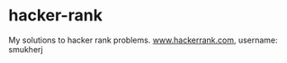 hacker-rank
===========

My solutions to hacker rank problems. www.hackerrank.com, username: smukherj
